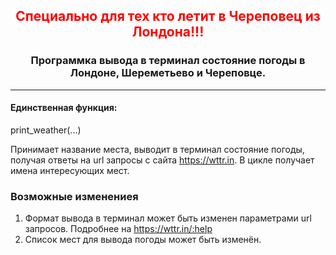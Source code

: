 <h2 align="center" style="color: red"> Специально для тех кто летит в Череповец из Лондона!!!

<h3 align="center"> Программка вывода в терминал состояние погоды в Лондоне, Шереметьево и Череповце.

___

#### Единственная функция:
print_weather(...)

Принимает название места, выводит в терминал состояние погоды, получая ответы на url запросы с сайта https://wttr.in. 
В цикле получает имена интересующих мест.

### Возможные изменениея
1. Формат вывода в терминал может быть изменен параметрами url запросов. Подробнее на  https://wttr.in/:help
1. Список мест для вывода погоды может быть изменён.
